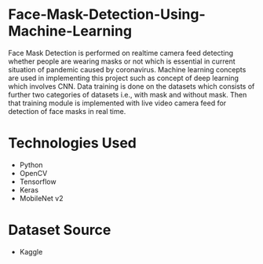 # Face-Mask-Detection-Using-Machine-Learning
Face Mask Detection is performed on realtime camera feed detecting whether people are wearing masks or not which is essential in current situation of pandemic caused by coronavirus.
Machine learning concepts are used in implementing this project such as concept of deep learning which involves CNN. 
Data training is done on the datasets which consists of further two categories of datasets i.e., with mask and without mask.
Then that training module is implemented with live video camera feed for detection of face masks in real time.

# Technologies Used
- Python
- OpenCV
- Tensorflow
- Keras
- MobileNet v2

# Dataset Source 
- Kaggle
